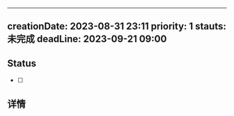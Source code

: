 
---
creationDate: 2023-08-31 23:11
priority: 1
stauts: 未完成
deadLine: 2023-09-21 09:00
---
## Status
- [ ] 

## 详情
